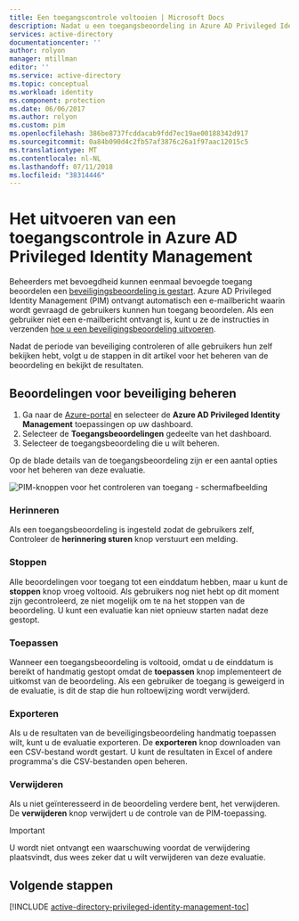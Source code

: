 ```yaml
---
title: Een toegangscontrole voltooien | Microsoft Docs
description: Nadat u een toegangsbeoordeling in Azure AD Privileged Identity Management starten, informatie over het voltooien en de resultaten bekijken
services: active-directory
documentationcenter: ''
author: rolyon
manager: mtillman
editor: ''
ms.service: active-directory
ms.topic: conceptual
ms.workload: identity
ms.component: protection
ms.date: 06/06/2017
ms.author: rolyon
ms.custom: pim
ms.openlocfilehash: 386be8737fcddacab9fdd7ec19ae00188342d917
ms.sourcegitcommit: 0a84b090d4c2fb57af3876c26a1f97aac12015c5
ms.translationtype: MT
ms.contentlocale: nl-NL
ms.lasthandoff: 07/11/2018
ms.locfileid: "38314446"
---
```

# <a name="how-to-complete-an-access-review-in-azure-ad-privileged-identity-management"></a>Het uitvoeren van een toegangscontrole in Azure AD Privileged Identity Management
Beheerders met bevoegdheid kunnen eenmaal bevoegde toegang beoordelen een [beveiligingsbeoordeling is gestart](pim-how-to-start-security-review.md). Azure AD Privileged Identity Management (PIM) ontvangt automatisch een e-mailbericht waarin wordt gevraagd de gebruikers kunnen hun toegang beoordelen. Als een gebruiker niet een e-mailbericht ontvangt is, kunt u ze de instructies in verzenden [hoe u een beveiligingsbeoordeling uitvoeren](pim-how-to-perform-security-review.md).

Nadat de periode van beveiliging controleren of alle gebruikers hun zelf bekijken hebt, volgt u de stappen in dit artikel voor het beheren van de beoordeling en bekijkt de resultaten.

## <a name="manage-security-reviews"></a>Beoordelingen voor beveiliging beheren
1. Ga naar de [Azure-portal](https://portal.azure.com/) en selecteer de **Azure AD Privileged Identity Management** toepassingen op uw dashboard.
2. Selecteer de **Toegangsbeoordelingen** gedeelte van het dashboard.
3. Selecteer de toegangsbeoordeling die u wilt beheren.

Op de blade details van de toegangsbeoordeling zijn er een aantal opties voor het beheren van deze evaluatie.

![PIM-knoppen voor het controleren van toegang - schermafbeelding](./media/pim-how-to-complete-review/PIM_review_buttons.png)

### <a name="remind"></a>Herinneren
Als een toegangsbeoordeling is ingesteld zodat de gebruikers zelf, Controleer de **herinnering sturen** knop verstuurt een melding. 

### <a name="stop"></a>Stoppen
Alle beoordelingen voor toegang tot een einddatum hebben, maar u kunt de **stoppen** knop vroeg voltooid. Als gebruikers nog niet hebt op dit moment zijn gecontroleerd, ze niet mogelijk om te na het stoppen van de beoordeling. U kunt een evaluatie kan niet opnieuw starten nadat deze gestopt.

### <a name="apply"></a>Toepassen
Wanneer een toegangsbeoordeling is voltooid, omdat u de einddatum is bereikt of handmatig gestopt omdat de **toepassen** knop implementeert de uitkomst van de beoordeling. Als een gebruiker de toegang is geweigerd in de evaluatie, is dit de stap die hun roltoewijzing wordt verwijderd.  

### <a name="export"></a>Exporteren
Als u de resultaten van de beveiligingsbeoordeling handmatig toepassen wilt, kunt u de evaluatie exporteren. De **exporteren** knop downloaden van een CSV-bestand wordt gestart. U kunt de resultaten in Excel of andere programma's die CSV-bestanden open beheren.

### <a name="delete"></a>Verwijderen
Als u niet geïnteresseerd in de beoordeling verdere bent, het verwijderen. De **verwijderen** knop verwijdert u de controle van de PIM-toepassing.

> [!IMPORTANT]
> U wordt niet ontvangt een waarschuwing voordat de verwijdering plaatsvindt, dus wees zeker dat u wilt verwijderen van deze evaluatie. 

## <a name="next-steps"></a>Volgende stappen
[!INCLUDE [active-directory-privileged-identity-management-toc](../../../includes/active-directory-privileged-identity-management-toc.md)]
